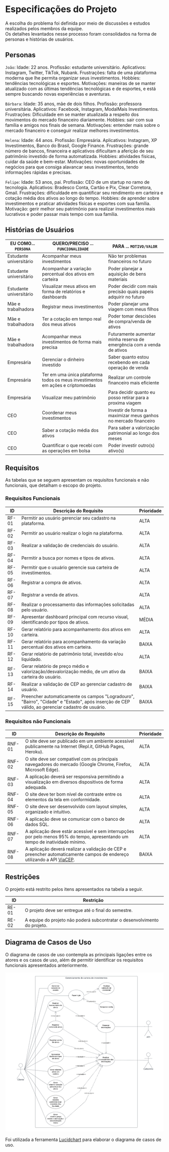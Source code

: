 # Especificações do Projeto

A escolha do problema foi definida por meio de discussões e estudos realizados pelos membros da equipe.  
Os detalhes levantados nesse processo foram consolidados na forma de personas e histórias de usuários.

## Personas

`João`: Idade: 22 anos. Profissão: estudante universitário. Aplicativos: Instagram, Twitter, TikTok, Nubank. Frustrações: falta de uma plataforma moderna que lhe permita organizar seus investimentos. Hobbies: tendências tecnológicas e esportes. Motivações: maneiras de se manter atualizado com as últimas tendências tecnológicas e de esportes, e está sempre buscando novas experiências e aventuras.

`Bárbara`: Idade: 35 anos, mãe de dois filhos. Profissão: professora universitária. Aplicativos: Facebook, Instagram, ModalMais Investimentos. Frustrações: Dificuldade em se manter atualizada a respeito dos movimentos do mercado financeiro diariamente. Hobbies: sair com sua família e amigos nos finais de semana. Motivações: entender mais sobre o mercado financeiro e conseguir realizar melhores investimentos.

`Helena`: Idade: 44 anos. Profissão: Empresária. Aplicativos: Instagram, XP Investimentos, Banco do Brasil, Google Finance. Frustrações: grande número de bancos, financeira e aplicativos dificultam a aferição de seu patrimônio investido de forma automatizada. Hobbies: atividades físicas, cuidar da saúde e bem-estar. Motivações: novas oportunidades de negócios para que consiga alavancar seus investimentos, tendo informações rápidas e precisas.

`Felipe`: Idade: 53 anos, pai. Profissão: CEO de um startup no ramo de tecnologia. Aplicativos: Bradesco Conta, Cartão e Pix, Clear Corretora, Gmail. Frustrações: dificuldade em quantificar seu rendimento em carteira e cotação média dos ativos ao longo do tempo. Hobbies: de aprender sobre investimentos e praticar atividades físicas e esportes com sua família. Motivação: gerir melhor seu patrimônio para realizar investimentos mais lucrativos e poder passar mais tempo com sua família.

## Histórias de Usuários

| EU COMO... `PERSONA`    | QUERO/PRECISO ... `FUNCIONALIDADE`                 | PARA ... `MOTIVO/VALOR`                              |
|-------------------------|----------------------------------------------------|------------------------------------------------------|
| Estudante universitário | Acompanhar meus investimentos                      | Não ter problemas financeiros no futuro              |
| Estudante universitário | Acompanhar a variação percentual dos ativos em carteira | Poder planejar a aquisição de bens materiais    |
| Estudante universitário | Visualizar meus ativos em forma de relatórios e dashboards       | Poder decidir com mais precisão quais papeis adquirir no futuro  |
| Mãe e trabalhadora      | Registrar meus investimentos                       | Poder planejar uma viagem com meus filhos            |
| Mãe e trabalhadora      | Ter a cotação em tempo real dos meus ativos       | Poder tomar descisões de compra/venda de ativos      |
| Mãe e trabalhadora      | Acompanhar meus investimentos de forma mais precisa                            | Futuramente aumentar minha reserva de emergência com a venda de ativos         |
| Empresária              | Gerenciar o dinheiro investido                     | Saber quanto estou recebendo em cada operação de venda           |
| Empresária              | Ter em uma única plataforma todos os meus investimentos em ações e criptomoedas  | Realizar um controle financeiro mais eficiente           |
| Empresária              | Visualizar meu patrimônio                          | Para decidir quanto eu posso retirar para a proxima viagem |
| CEO                     | Coordenar meus investimentos                       | Investir de forma a maximizar meus ganhos no mercado financeiro           |
| CEO                     | Saber a cotação média dos ativos                   | Para saber a valorização patrimonial ao longo dos meses |
| CEO                     | Quantificar o que recebi com as operações em bolsa                           | Poder investir outro(s) ativo(s)      |

## Requisitos

As tabelas que se seguem apresentam os requisitos funcionais e não funcionais, que detalham o escopo do projeto.

### Requisitos Funcionais

|ID    | Descrição do Requisito  | Prioridade |
|------|-----------------------------------------|----|
|RF-01| Permitir ao usuário gerenciar seu cadastro na plataforma. | ALTA |
|RF-02| Permitir ao usuário realizar o login na plataforma. | ALTA |
|RF-03| Realizar a validação de credenciais do usuário. | ALTA | 
|RF-04| Permitir a busca por nomes e tipos de ativos. | ALTA |
|RF-05| Permitir que o usuário gerencie sua carteira de investimentos. | ALTA |
|RF-06| Registrar a compra de ativos. | ALTA |
|RF-07| Registrar a venda de ativos. | ALTA |
|RF-08| Realizar o processamento das informações solicitadas pelo usuário. | ALTA |
|RF-09| Apresentar dashboard principal com recurso visual, identificando por tipos de ativos. | MÉDIA |
|RF-10| Gerar relatório para acompanhamento dos ativos em carteira. | ALTA |
|RF-11| Gerar relatório para acompanhamento da variação percentual dos ativos em carteira. | BAIXA |
|RF-12| Gerar relatório de patrimônio total, investido e/ou liquidado. | ALTA |
|RF-13| Gerar relatório de preço médio e valorização/desvalorização médio, de um ativo da carteira do usuário. | BAIXA |
|RF-14| Realizar a validação de CEP ao gerenciar cadastro de usuário. | BAIXA |
|RF-15| Preencher automaticamente os campos "Logradouro", "Bairro", "Cidade" e "Estado", após inserção de CEP válido, ao gerenciar cadastro de usuário. | BAIXA |



### Requisitos não Funcionais

|ID     | Descrição do Requisito  |Prioridade |
|-------|-------------------------|----|
|RNF-01| O site deve ser publicado em um ambiente acessível publicamente na Internet (Repl.it, GitHub Pages, Heroku).  | ALTA | 
|RNF-02| O site deve ser compatível com os principais navegadores do mercado (Google Chrome, Firefox, Microsoft Edge). | ALTA |
|RNF-03| A aplicação deverá ser responsiva permitindo a visualização em diversos dispositivos de forma adequada. | ALTA |
|RNF-04| O site deve ter bom nível de contraste entre os elementos da tela em conformidade. | ALTA |
|RNF-05| O site deve ser desenvolvido com layout simples, organizado e intuitivo. | ALTA |
|RNF-06| A aplicação deve se comunicar com o banco de dados SQL. | ALTA | 
|RNF-07| A aplicação deve estár acessível e sem interrupções por pelo menos 95% do tempo, apresentando um tempo de inatividade mínimo. | ALTA | 
|RNF-08| A aplicação deverá realizar a validação de CEP e preencher automaticamente campos de endereço utilizando a API [ViaCEP](https://viacep.com.br/). | BAIXA | 

## Restrições

O projeto está restrito pelos itens apresentados na tabela a seguir.

|ID| Restrição                                             |
|--|-------------------------------------------------------|
|RE-01| O projeto deve ser entregue até o final do semestre. |
|RE-02| A equipe do projeto não poderá subcontratar o desenvolvimento do projeto. |

## Diagrama de Casos de Uso

O diagrama de casos de uso contempla as principais ligações entre os atores e os casos de uso, além de permitir identificar os requisitos funcionais apresentados anteriormente.

![Diagrama de uso](./img/Diagrama-caso-de-uso.png "Diagrama do sistema")

Foi utilizada a ferramenta [Lucidchart](https://www.lucidchart.com/) para elaborar o diagrama de casos de uso.
